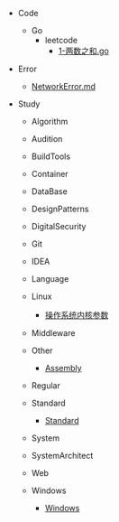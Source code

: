 * Code
  
  * Go
    * leetcode
      * [1-两数之和.go](/code/go/leetcode/easy/1-两数之和.go)

* Error

  * [NetworkError.md](error%2FNetworkError.md)

* Study

  * Algorithm

  * Audition
 
  * BuildTools

  * Container

  * DataBase

  * DesignPatterns

  * DigitalSecurity

  * Git

  * IDEA

  * Language

  * Linux
  
    * [操作系统内核参数](/study/Linux/sysctl.md)

  * Middleware

  * Other

    * [Assembly](study/Other/Assembly.md)

  * Regular

  * Standard

    * [Standard](study/Standard/ANS1.md)

  * System

  * SystemArchitect
 
  * Web
  
  * Windows
    
    * [Windows](study/Windows/README.md)
